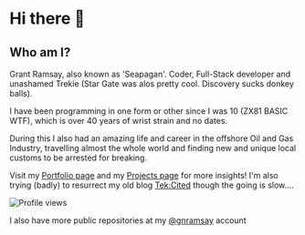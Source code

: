 # Hi there 👋

## Who am I?

Grant Ramsay, also known as 'Seapagan'. Coder, Full-Stack developer and unashamed
Trekie (Star Gate was alos pretty cool. Discovery sucks donkey balls).

I have been programming in one form or other since I was 10 (ZX81 BASIC WTF),
which is over 40 years of wrist strain and no dates.

During this I also had an amazing life and career in the offshore Oil and Gas
Industry, travelling almost the whole world and finding new and unique local
customs to be arrested for breaking.

Visit my [Portfolio page][porto] and my [Projects
page][projects] for more insights! I'm also trying (badly) to resurrect my old
blog [Tek:Cited][tekcited] though the going is slow....

![Profile views](https://gpvc.arturio.dev/seapagan)

I also have more public repositories at my [@gnramsay][othergh] account

<!--
**seapagan/seapagan** is a ✨ _special_ ✨ repository because its `README.md` (this file) appears on your GitHub profile.

Here are some ideas to get you started:

- 🔭 I’m currently working on ...
- 🌱 I’m currently learning ...
- 👯 I’m looking to collaborate on ...
- 🤔 I’m looking for help with ...
- 💬 Ask me about ...
- 📫 How to reach me: ...
- 😄 Pronouns: ...
- ⚡ Fun fact: ...
-->

[porto]: https://www.gnramsay.com
[projects]: https://www.grantramsay.dev
[othergh]: https://github.com/gnramsay
[tekcited]: https://www.tekcited.net
